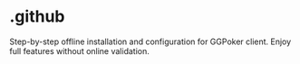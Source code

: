 # .github
Step-by-step offline installation and configuration for GGPoker client. Enjoy full features without online validation.
